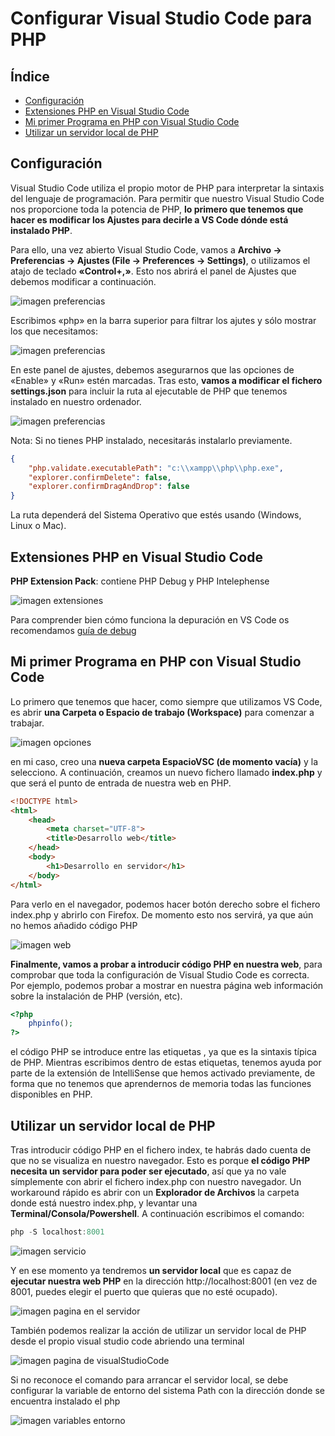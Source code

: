# Configurar Visual Studio Code para PHP

## Índice

  - [Configuración](#configuración)
  - [Extensiones PHP en Visual Studio Code](#extensiones-php-en-visual-studio-code)
  - [Mi primer Programa en PHP con Visual Studio Code](#mi-primer-programa-en-php-con-visual-studio-code)
  - [Utilizar un servidor local de PHP](#utilizar-un-servidor-local-de-php)

## Configuración

Visual Studio Code utiliza el propio motor de PHP para interpretar la sintaxis del lenguaje de programación. 
Para permitir que nuestro Visual Studio Code nos proporcione toda la potencia de PHP, __lo primero que tenemos que hacer es modificar los Ajustes para decirle a VS Code dónde está instalado PHP__.

Para ello, una vez abierto Visual Studio Code, vamos a __Archivo -> Preferencias -> Ajustes (File -> Preferences -> Settings)__, o utilizamos el atajo de teclado __«Control+,»__. Esto nos abrirá el panel de Ajustes que debemos modificar a continuación.

![imagen preferencias](img/visualpre.png)

Escribimos «php» en la barra superior para filtrar los ajutes y sólo mostrar los que necesitamos:

![imagen preferencias](img/visualpre1.png)

En este panel de ajustes, debemos asegurarnos que las opciones de «Enable» y «Run» estén marcadas. Tras esto, __vamos a modificar el fichero settings.json__ para incluir la ruta al ejecutable de PHP que tenemos instalado en nuestro ordenador.

![imagen preferencias](img/visualpre2.png)

Nota: Si no tienes PHP instalado, necesitarás instalarlo previamente.
```json
{
    "php.validate.executablePath": "c:\\xampp\\php\\php.exe",
    "explorer.confirmDelete": false,
    "explorer.confirmDragAndDrop": false
}
```
La ruta dependerá del Sistema Operativo que estés usando (Windows, Linux o Mac).

## Extensiones PHP en Visual Studio Code

__PHP Extension Pack__: contiene PHP Debug y PHP Intelephense

![imagen extensiones](img/extensiones.png)

Para comprender bien cómo funciona la depuración en VS Code os recomendamos [guía de debug](https://code.visualstudio.com/docs/editor/debugging)

## Mi primer Programa en PHP con Visual Studio Code
Lo primero que tenemos que hacer, como siempre que utilizamos VS Code, es abrir __una Carpeta o Espacio de trabajo (Workspace)__ para comenzar a trabajar.

![imagen opciones](img/visualop.png)

en mi caso, creo una __nueva carpeta EspacioVSC (de momento vacía)__ y la selecciono. A continuación, creamos un nuevo fichero llamado __index.php__ y que será el punto de entrada de nuestra web en PHP.
```html
<!DOCTYPE html>
<html>
    <head>
        <meta charset="UTF-8">
        <title>Desarrollo web</title>
    </head>
    <body>
        <h1>Desarrollo en servidor</h1>
    </body>
</html>
```
Para verlo en el navegador, podemos hacer botón derecho sobre el fichero index.php y abrirlo con Firefox. De momento esto nos servirá, ya que aún no hemos añadido código PHP

![imagen web](img/verpagina.png)

__Finalmente, vamos a probar a introducir código PHP en nuestra web__, para comprobar que toda la configuración de Visual Studio Code es correcta. Por ejemplo, podemos probar a mostrar en nuestra página web información sobre la instalación de PHP (versión, etc).
```php
<?php
    phpinfo();
?>
```
el código PHP se introduce entre las etiquetas __<?php y ?>__, ya que es la sintaxis típica de PHP. Mientras escribimos dentro de estas etiquetas, tenemos ayuda por parte de la extensión de IntelliSense que hemos activado previamente, de forma que no tenemos que aprendernos de memoria todas las funciones disponibles en PHP.

## Utilizar un servidor local de PHP
Tras introducir código PHP en el fichero index, te habrás dado cuenta de que no se visualiza en nuestro navegador. Esto es porque __el código PHP necesita un servidor para poder ser ejecutado__, así que ya no vale símplemente con abrir el fichero index.php con nuestro navegador.
Un workaround rápido es abrir con un __Explorador de Archivos__ la carpeta donde está nuestro index.php, y levantar una __Terminal/Consola/Powershell__. A continuación escribimos el comando:

```powershell
php -S localhost:8001
```
![imagen servicio](img/servicio.png)

Y en ese momento ya tendremos __un servidor local__ que es capaz de __ejecutar nuestra web PHP__ en la dirección http://localhost:8001 (en vez de 8001, puedes elegir el puerto que quieras que no esté ocupado).

![imagen pagina en el servidor](img/servidorpagina.png)

También podemos realizar la acción de utilizar un servidor local de PHP desde el propio visual studio code abriendo una terminal

![imagen pagina de visualStudioCode](img/visualservidor.png)

Si no reconoce el comando para arrancar el servidor local, se debe configurar la variable de entorno del sistema Path con la dirección donde se encuentra instalado el php

![imagen variables entorno](img/varentorno.png)
